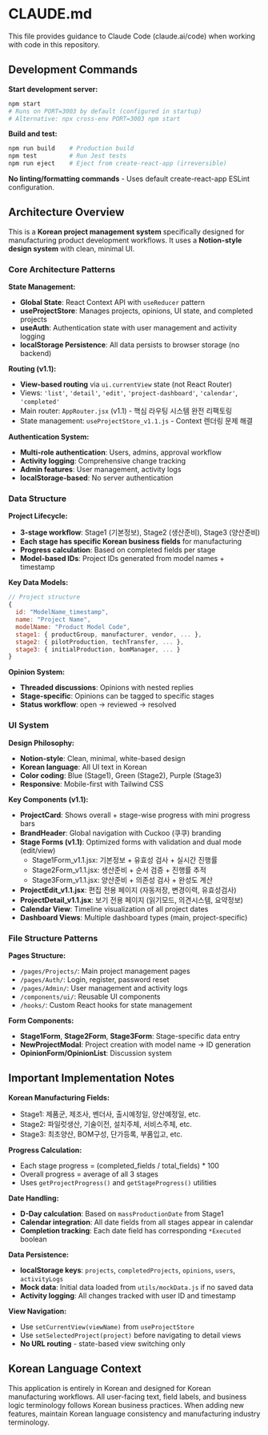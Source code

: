 # CLAUDE.md

This file provides guidance to Claude Code (claude.ai/code) when working with code in this repository.

## Development Commands

**Start development server:**
```bash
npm start
# Runs on PORT=3003 by default (configured in startup)
# Alternative: npx cross-env PORT=3003 npm start
```

**Build and test:**
```bash
npm run build    # Production build
npm test         # Run Jest tests
npm run eject    # Eject from create-react-app (irreversible)
```

**No linting/formatting commands** - Uses default create-react-app ESLint configuration.

## Architecture Overview

This is a **Korean project management system** specifically designed for manufacturing product development workflows. It uses a **Notion-style design system** with clean, minimal UI.

### Core Architecture Patterns

**State Management:**
- **Global State**: React Context API with `useReducer` pattern
- **useProjectStore**: Manages projects, opinions, UI state, and completed projects
- **useAuth**: Authentication state with user management and activity logging
- **localStorage Persistence**: All data persists to browser storage (no backend)

**Routing (v1.1):**
- **View-based routing** via `ui.currentView` state (not React Router)
- Views: `'list'`, `'detail'`, `'edit'`, `'project-dashboard'`, `'calendar'`, `'completed'`
- Main router: `AppRouter.jsx` (v1.1) - 핵심 라우팅 시스템 완전 리팩토링
- State management: `useProjectStore_v1.1.js` - Context 렌더링 문제 해결

**Authentication System:**
- **Multi-role authentication**: Users, admins, approval workflow
- **Activity logging**: Comprehensive change tracking
- **Admin features**: User management, activity logs
- **localStorage-based**: No server authentication

### Data Structure

**Project Lifecycle:**
- **3-stage workflow**: Stage1 (기본정보), Stage2 (생산준비), Stage3 (양산준비)
- **Each stage has specific Korean business fields** for manufacturing
- **Progress calculation**: Based on completed fields per stage
- **Model-based IDs**: Project IDs generated from model names + timestamp

**Key Data Models:**
```javascript
// Project structure
{
  id: "ModelName_timestamp",
  name: "Project Name",
  modelName: "Product Model Code",
  stage1: { productGroup, manufacturer, vendor, ... },
  stage2: { pilotProduction, techTransfer, ... },
  stage3: { initialProduction, bomManager, ... }
}
```

**Opinion System:**
- **Threaded discussions**: Opinions with nested replies
- **Stage-specific**: Opinions can be tagged to specific stages
- **Status workflow**: open → reviewed → resolved

### UI System

**Design Philosophy:**
- **Notion-style**: Clean, minimal, white-based design
- **Korean language**: All UI text in Korean
- **Color coding**: Blue (Stage1), Green (Stage2), Purple (Stage3)
- **Responsive**: Mobile-first with Tailwind CSS

**Key Components (v1.1):**
- **ProjectCard**: Shows overall + stage-wise progress with mini progress bars
- **BrandHeader**: Global navigation with Cuckoo (쿠쿠) branding
- **Stage Forms (v1.1)**: Optimized forms with validation and dual mode (edit/view)
  - Stage1Form_v1.1.jsx: 기본정보 + 유효성 검사 + 실시간 진행률
  - Stage2Form_v1.1.jsx: 생산준비 + 순서 검증 + 진행률 추적
  - Stage3Form_v1.1.jsx: 양산준비 + 의존성 검사 + 완성도 계산
- **ProjectEdit_v1.1.jsx**: 편집 전용 페이지 (자동저장, 변경이력, 유효성검사)
- **ProjectDetail_v1.1.jsx**: 보기 전용 페이지 (읽기모드, 의견시스템, 요약정보)
- **Calendar View**: Timeline visualization of all project dates
- **Dashboard Views**: Multiple dashboard types (main, project-specific)

### File Structure Patterns

**Pages Structure:**
- `/pages/Projects/`: Main project management pages
- `/pages/Auth/`: Login, register, password reset
- `/pages/Admin/`: User management and activity logs
- `/components/ui/`: Reusable UI components
- `/hooks/`: Custom React hooks for state management

**Form Components:**
- **Stage1Form**, **Stage2Form**, **Stage3Form**: Stage-specific data entry
- **NewProjectModal**: Project creation with model name → ID generation
- **OpinionForm/OpinionList**: Discussion system

## Important Implementation Notes

**Korean Manufacturing Fields:**
- Stage1: 제품군, 제조사, 벤더사, 출시예정일, 양산예정일, etc.
- Stage2: 파일럿생산, 기술이전, 설치주체, 서비스주체, etc.
- Stage3: 최초양산, BOM구성, 단가등록, 부품입고, etc.

**Progress Calculation:**
- Each stage progress = (completed_fields / total_fields) * 100
- Overall progress = average of all 3 stages
- Uses `getProjectProgress()` and `getStageProgress()` utilities

**Date Handling:**
- **D-Day calculation**: Based on `massProductionDate` from Stage1
- **Calendar integration**: All date fields from all stages appear in calendar
- **Completion tracking**: Each date field has corresponding `*Executed` boolean

**Data Persistence:**
- **localStorage keys**: `projects`, `completedProjects`, `opinions`, `users`, `activityLogs`
- **Mock data**: Initial data loaded from `utils/mockData.js` if no saved data
- **Activity logging**: All changes tracked with user ID and timestamp

**View Navigation:**
- Use `setCurrentView(viewName)` from `useProjectStore`
- Use `setSelectedProject(project)` before navigating to detail views
- **No URL routing** - state-based view switching only

## Korean Language Context

This application is entirely in Korean and designed for Korean manufacturing workflows. All user-facing text, field labels, and business logic terminology follows Korean business practices. When adding new features, maintain Korean language consistency and manufacturing industry terminology.